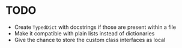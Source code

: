 # TODO

- Create `TypedDict` with docstrings if those are present within a file
- Make it compatible with plain lists instead of dictionaries
- Give the chance to store the custom class interfaces as local